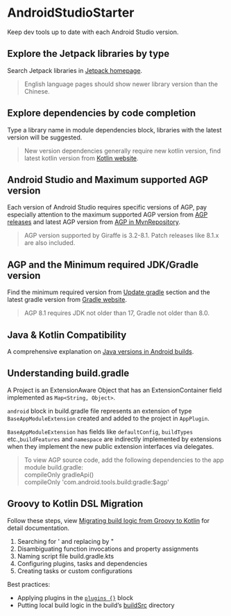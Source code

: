 # AndroidStudioStarter
Keep dev tools up to date with each Android Studio version.

## Explore the Jetpack libraries by type
Search Jetpack libraries in [Jetpack homepage](https://developer.android.google.cn/jetpack/androidx/explorer).
> English language pages should show newer library version than the Chinese.

## Explore dependencies by code completion
Type a library name in module dependencies block, libraries with the latest version will be suggested.
> New version dependencies generally require new kotlin version, find latest kotlin version from [Kotlin website](https://kotlinlang.org/docs/home.html).

## Android Studio and Maximum supported AGP version
Each version of Android Studio requires specific versions of AGP, pay especially attention to the maximum supported AGP version from [AGP releases](https://developer.android.google.cn/build/releases/gradle-plugin#android_gradle_plugin_and_android_studio_compatibility) and latest AGP version from [AGP in MvnRepository](https://mvnrepository.com/artifact/com.android.application/com.android.application.gradle.plugin).
> AGP version supported by Giraffe is 3.2-8.1. Patch releases like 8.1.x are also included.

## AGP and the Minimum required JDK/Gradle version
Find the minimum required version from [Update gradle](https://developer.android.google.cn/build/releases/gradle-plugin#updating-gradle) section and the latest gradle version from [Gradle website](https://gradle.org/releases/).
> AGP 8.1 requires JDK not older than 17, Gradle not older than 8.0.
 
## Java & Kotlin Compatibility
A comprehensive explanation on [Java versions in Android builds](https://developer.android.google.cn/build/jdks).

## Understanding build.gradle
A Project is an ExtensionAware Object that has an ExtensionContainer field implemented as ```Map<String, Object>```.

```android``` block in build.gradle file represents an extension of type ```BaseAppModuleExtension``` created and added to the project in ```AppPlugin```.

```BaseAppModuleExtension``` has fields like ```defaultConfig```, ```buildTypes``` etc.,```buildFeatures``` and ```namespace``` are indirectly implemented by extensions when they implement the new public extension interfaces via delegates.
> To view AGP source code, add the following dependencies to the app module build.gradle:  
> compileOnly gradleApi()  
> compileOnly 'com.android.tools.build:gradle:$agp'

## Groovy to Kotlin DSL Migration
Follow these steps, view [Migrating build logic from Groovy to Kotlin](https://docs.gradle.org/current/userguide/migrating_from_groovy_to_kotlin_dsl.html) for detail documentation.  
1. Searching for ' and replacing by "  
2. Disambiguating function invocations and property assignments  
3. Naming script file build.gradle.kts  
4. Configuring plugins, tasks and dependencies  
5. Creating tasks or custom configurations

Best practices:  
- Applying plugins in the [```plugins {}```](https://docs.gradle.org/current/userguide/plugins.html#sec:plugins_block) block  
- Putting local build logic in the build’s [buildSrc](https://docs.gradle.org/current/userguide/organizing_gradle_projects.html#sec:build_sources) directory
